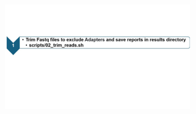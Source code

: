 <p align="center">
  <img src="../images/step2_USAGE_GUIDE.jpg" alt="RNA-seq Flowchart" width="1000">
</p>


